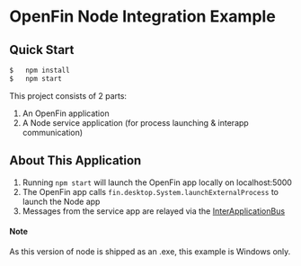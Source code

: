 # OpenFin Node Integration Example

## Quick Start
```javascript
$   npm install
$   npm start
```

This project consists of 2 parts:

1. An OpenFin application
2. A Node service application (for process launching & interapp communication)

## About This Application

1. Running `npm start` will launch the OpenFin app locally on localhost:5000
2. The OpenFin app calls `fin.desktop.System.launchExternalProcess` to launch the Node app
3. Messages from the service app are relayed via the [InterApplicationBus](http://cdn.openfin.co/jsdocs/stable/fin.desktop.module_InterApplicationBus.html)

#### Note
As this version of node is shipped as an .exe, this example is Windows only.